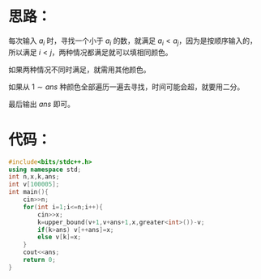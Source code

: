 # 思路：
每次输入 $a_i$ 时，寻找一个小于 $a_i$ 的数，就满足 $a_i<a_j$，因为是按顺序输入的，所以满足 $i<j$，两种情况都满足就可以填相同颜色。

如果两种情况不同时满足，就需用其他颜色。

如果从 $1\sim ans$ 种颜色全部遍历一遍去寻找，时间可能会超，就要用二分。

最后输出 $ans$ 即可。

# 代码：
```cpp
#include<bits/stdc++.h>
using namespace std;
int n,x,k,ans;
int v[100005];
int main(){
	cin>>n;
	for(int i=1;i<=n;i++){
		cin>>x;
		k=upper_bound(v+1,v+ans+1,x,greater<int>())-v;
		if(k>ans) v[++ans]=x;	
		else v[k]=x;
	}
	cout<<ans;	
	return 0;
}

```
